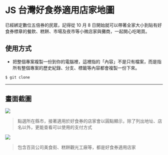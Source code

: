# JS 台灣好食券適用店家地圖

已經綁定數位五倍券的民眾，記得從 10 月 8 日開始就可以帶著全家大小到貼有好食券標章的餐飲、糕餅、市場及夜市等小微店家與攤商，一起開心吃喝買。

## 使用方式
- 把整個專案複製一份到你的電腦裡，這裡指的「內容」不是只有檔案，而是指所有整個專案的歷史紀錄、分支、標籤等內容都會複製一份下來。
```sh
$ git clone
```

----

## 畫面截圖
![](https://i.imgur.com/rFPnNi1.png)
> 點選所在縣市，接著適用於好食券的店家會以圓點顯示，除了列出地址、店名以外，更能查看可以使用的支付方式

![](https://i.imgur.com/p3ezYHP.png)
> 包含百貨公司美食街、糕餅觀光工廠等，都是好食券適用店家